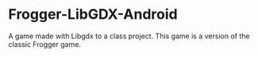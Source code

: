 # Frogger-LibGDX-Android

A game made with Libgdx to a class project. This game is a version of the classic Frogger game.
